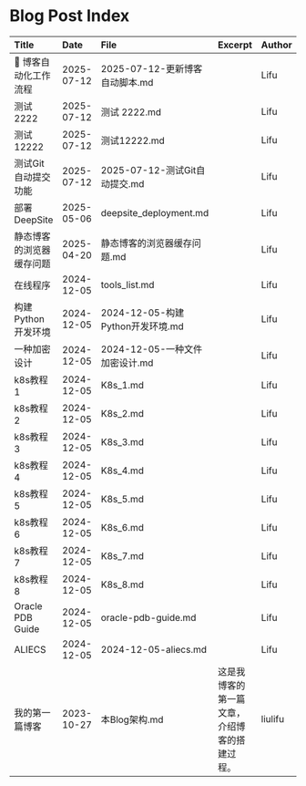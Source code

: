 # Blog Post Index

| Title | Date | File | Excerpt | Author | Version | License |
| :----- | :---- | :---- | :------- | :------ | :------- | :------- |
| 📝 博客自动化工作流程 | 2025-07-12 | 2025-07-12-更新博客自动脚本.md |  | Lifu |  |  |
| 测试 2222 | 2025-07-12 | 测试 2222.md |  | Lifu |  |  |
| 测试12222 | 2025-07-12 | 测试12222.md |  | Lifu |  |  |
| 测试Git自动提交功能 | 2025-07-12 | 2025-07-12-测试Git自动提交.md |  | Lifu |  |  |
| 部署DeepSite | 2025-05-06 | deepsite_deployment.md |  | Lifu |  |  |
| 静态博客的浏览器缓存问题 | 2025-04-20 | 静态博客的浏览器缓存问题.md |  | Lifu |  | MIT |
| 在线程序 | 2024-12-05 | tools_list.md |  | Lifu |  | Apache |
| 构建 Python 开发环境 | 2024-12-05 | 2024-12-05-构建Python开发环境.md |  | Lifu | v0.1.1 |  |
| 一种加密设计 | 2024-12-05 | 2024-12-05-一种文件加密设计.md |  | Lifu | v0.1 | CC BY-SA 4.0 |
| k8s教程1 | 2024-12-05 | K8s_1.md |  | Lifu |  | MIT |
| k8s教程2 | 2024-12-05 | K8s_2.md |  | Lifu |  | MIT |
| k8s教程3 | 2024-12-05 | K8s_3.md |  | Lifu |  | MIT |
| k8s教程4 | 2024-12-05 | K8s_4.md |  | Lifu |  | MIT |
| k8s教程5 | 2024-12-05 | K8s_5.md |  | Lifu |  | MIT |
| k8s教程6 | 2024-12-05 | K8s_6.md |  | Lifu |  | MIT |
| k8s教程7 | 2024-12-05 | K8s_7.md |  | Lifu |  | MIT |
| k8s教程8 | 2024-12-05 | K8s_8.md |  | Lifu |  | MIT |
| Oracle PDB Guide | 2024-12-05 | oracle-pdb-guide.md |  | Lifu |  | MIT |
| ALIECS | 2024-12-05 | 2024-12-05-aliecs.md |  | Lifu |  |  |
| 我的第一篇博客 | 2023-10-27 | 本Blog架构.md | 这是我博客的第一篇文章，介绍博客的搭建过程。 | liulifu | v1.0 | CC BY-SA 4.0 |

<!-- 自动生成的文件，请勿手动编辑 -->
<!-- 运行 python generate_index.py 来更新此文件 -->